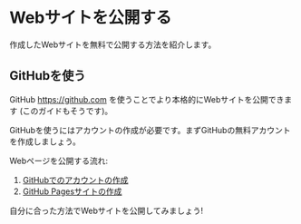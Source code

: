 # Webサイトを公開する

作成したWebサイトを無料で公開する方法を紹介します。

## GitHubを使う

GitHub <https://github.com> を使うことでより本格的にWebサイトを公開できます (このガイドもそうです)。

GitHubを使うにはアカウントの作成が必要です。まずGitHubの無料アカウントを作成しましょう。

Webページを公開する流れ:

1. [GitHubでのアカウントの作成](https://docs.github.com/ja/get-started/quickstart/creating-an-account-on-github)
2. [GitHub Pagesサイトの作成](https://docs.github.com/ja/pages/getting-started-with-github-pages/creating-a-github-pages-site)

自分に合った方法でWebサイトを公開してみましょう!
